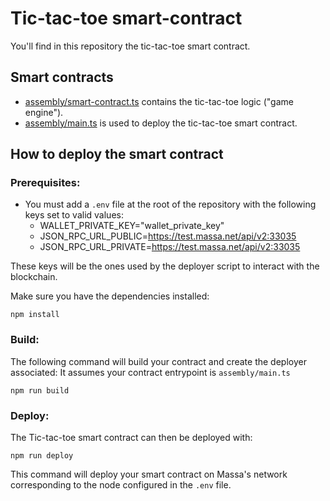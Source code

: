 # Tic-tac-toe smart-contract

You'll find in this repository the tic-tac-toe smart contract.

## Smart contracts

- [assembly/smart-contract.ts](https://github.com/massalabs/massa-sc-examples/tree/main/games/tictactoe/smart-contract/assembly/smart-contract.ts)
  contains the tic-tac-toe logic ("game engine").
- [assembly/main.ts](https://github.com/massalabs/massa-sc-examples/tree/main/games/tictactoe/smart-contract/assembly/main.ts)
  is used to deploy the tic-tac-toe smart contract.

## How to deploy the smart contract

### Prerequisites:

-   You must add a `.env` file at the root of the repository with the following keys set to valid values:
    -   WALLET_PRIVATE_KEY="wallet_private_key"
    -   JSON_RPC_URL_PUBLIC=https://test.massa.net/api/v2:33035
    -   JSON_RPC_URL_PRIVATE=https://test.massa.net/api/v2:33035

These keys will be the ones used by the deployer script to interact with the blockchain.

Make sure you have the dependencies installed:
```shell
npm install
```

### Build:

The following command will build your contract and create the deployer associated:
It assumes your contract entrypoint is `assembly/main.ts`

```shell
npm run build
```

### Deploy:

The Tic-tac-toe smart contract can then be deployed with:
```shell
npm run deploy
```
This command will deploy your smart contract on Massa's network corresponding to the node configured in the `.env` file.
